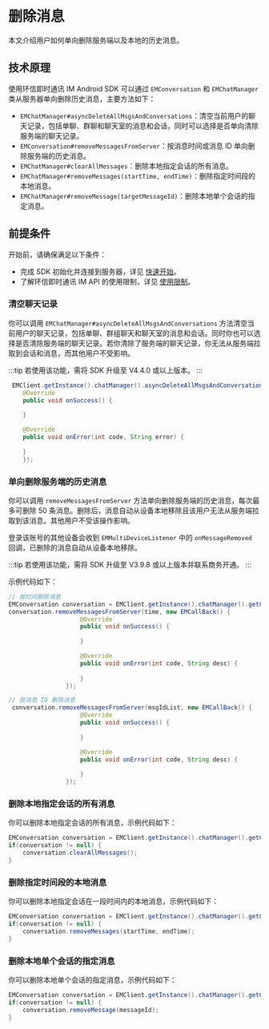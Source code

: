 # 删除消息

<Toc />

本文介绍用户如何单向删除服务端以及本地的历史消息。

## 技术原理

使用环信即时通讯 IM Android SDK 可以通过 `EMConversation` 和 `EMChatManager` 类从服务器单向删除历史消息，主要方法如下：

- `EMChatManager#asyncDeleteAllMsgsAndConversations`：清空当前用户的聊天记录，包括单聊、群聊和聊天室的消息和会话，同时可以选择是否单向清除服务端的聊天记录。
- `EMConversation#removeMessagesFromServer`：按消息时间或消息 ID 单向删除服务端的历史消息。
- `EMChatManager#clearAllMessages`：删除本地指定会话的所有消息。
- `EMChatManager#removeMessages(startTime, endTime)`：删除指定时间段的本地消息。
- `EMChatManager#removeMessage(targetMessageId)`：删除本地单个会话的指定消息。

## 前提条件

开始前，请确保满足以下条件：

- 完成 SDK 初始化并连接到服务器，详见 [快速开始](quickstart.html)。
- 了解环信即时通讯 IM API 的使用限制，详见 [使用限制](/product/limitation.html)。

### 清空聊天记录

你可以调用 `EMChatManager#asyncDeleteAllMsgsAndConversations` 方法清空当前用户的聊天记录，包括单聊、群组聊天和聊天室的消息和会话。同时你也可以选择是否清除服务端的聊天记录。若你清除了服务端的聊天记录，你无法从服务端拉取到会话和消息，而其他用户不受影响。

:::tip
若使用该功能，需将 SDK 升级至 V4.4.0 或以上版本。
:::

```java
 EMClient.getInstance().chatManager().asyncDeleteAllMsgsAndConversations(true, new EMCallBack() {
    @Override
    public void onSuccess() {
        
    }

    @Override
    public void onError(int code, String error) {
        
    }
    });
```

### 单向删除服务端的历史消息

你可以调用 `removeMessagesFromServer` 方法单向删除服务端的历史消息，每次最多可删除 50 条消息。删除后，消息自动从设备本地移除且该用户无法从服务端拉取到该消息。其他用户不受该操作影响。

登录该账号的其他设备会收到 `EMMultiDeviceListener` 中的 `onMessageRemoved` 回调，已删除的消息自动从设备本地移除。

:::tip
若使用该功能，需将 SDK 升级至 V3.9.8 或以上版本并联系商务开通。
:::

示例代码如下：

```java 
// 按时间删除消息
EMConversation conversation = EMClient.getInstance().chatManager().getConversation(username);
conversation.removeMessagesFromServer(time, new EMCallBack() {
                    @Override
                    public void onSuccess() {
                       
                    }

                    @Override
                    public void onError(int code, String desc) {
                       
                    }
                });

// 按消息 ID 删除消息
 conversation.removeMessagesFromServer(msgIdList, new EMCallBack() {
                    @Override
                    public void onSuccess() {
                       
                    }

                    @Override
                    public void onError(int code, String desc) {
                       
                    }
                });  
```

### 删除本地指定会话的所有消息

你可以删除本地指定会话的所有消息，示例代码如下：

```java
EMConversation conversation = EMClient.getInstance().chatManager().getConversation(conversationId);
if(conversation != null) {
    conversation.clearAllMessages();
}
```

### 删除指定时间段的本地消息

你可以删除本地指定会话在一段时间内的本地消息，示例代码如下：

```java
EMConversation conversation = EMClient.getInstance().chatManager().getConversation(conversationId);
if(conversation != null) {
    conversation.removeMessages(startTime, endTime);
}
```

### 删除本地单个会话的指定消息

你可以删除本地单个会话的指定消息，示例代码如下：

```java
EMConversation conversation = EMClient.getInstance().chatManager().getConversation(conversationId);
if(conversation != null) {
    conversation.removeMessage(messageId);
}
```



